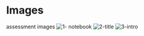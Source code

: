 # Images
assessment images 
![1- notebook](https://github.com/hargodeyash1999/Images/assets/138023063/fed03fb3-8527-4150-8256-d2e73dcc3dff)
![2-title](https://github.com/hargodeyash1999/Images/assets/138023063/bc4e8f22-a978-4aaa-a142-0c176653fc3d)
![3-intro](https://github.com/hargodeyash1999/Images/assets/138023063/f35ba903-9000-4828-875c-4851b5aa48d5)
